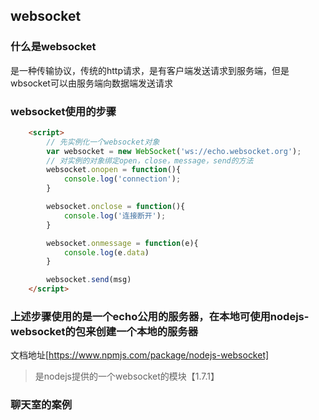 ## websocket

### 什么是websocket
是一种传输协议，传统的http请求，是有客户端发送请求到服务端，但是wbsocket可以由服务端向数据端发送请求

### websocket使用的步骤
```html
	<script>
		// 先实例化一个websocket对象
		var websocket = new WebSocket('ws://echo.websocket.org');
		// 对实例的对象绑定open，close，message，send的方法
		websocket.onopen = function(){
			console.log('connection');
		}

		websocket.onclose = function(){
			console.log('连接断开');
		}

		websocket.onmessage = function(e){
			console.log(e.data)
		}

		websocket.send(msg)
	</script>
```

### 上述步骤使用的是一个echo公用的服务器，在本地可使用nodejs-websocket的包来创建一个本地的服务器
文档地址[https://www.npmjs.com/package/nodejs-websocket]
> 是nodejs提供的一个websocket的模块【1.7.1】

### 聊天室的案例














